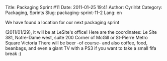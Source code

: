 Title: Packaging Sprint #11
Date: 2011-01-25 19:41
Author: Cyrilrbt
Category: Packaging, Sprints
Slug: packaging-sprint-11-2
Lang: en

<!--:en-->We have found a location for our next packaging sprint
(2011/01/29), it will be at LeSite's office! Here are the coordinates:
Le Site 381, Notre-Dame west, suite 200 Corner of McGill or St-Pierre
Metro Square Victoria There will be beer -of course- and also coffee,
food, beanbags, and even a giant TV with a PS3 if you want to take a
small fifa break :)
